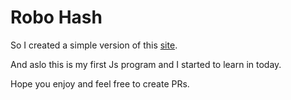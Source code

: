 # Robo Hash

So I created a simple version of this [site](robohash.org/).

And aslo this is my first Js program and I started to learn in today.

Hope you enjoy and feel free to create PRs.